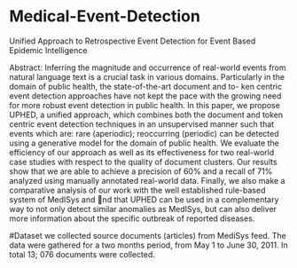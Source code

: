 # Medical-Event-Detection
Unified Approach to Retrospective Event Detection for Event Based Epidemic Intelligence

Abstract: Inferring the magnitude and occurrence of real-world events from natural language text is a crucial task in various domains. Particularly in the domain of public health, the state-of-the-art document and to-
ken centric event detection approaches have not kept the pace with the growing need for more robust event detection in public health. In this paper, we propose
UPHED, a unified approach, which combines both the document and token centric event detection techniques in an unsupervised manner such that events which are: rare (aperiodic); reoccurring (periodic) can be detected using a generative model for the domain of public health.
We evaluate the efficiency of our approach as well as its effectiveness for two real-world case studies with respect to the quality of document clusters. Our results show that we are able to achieve a precision of 60% and a
recall of 71% analyzed using manually annotated real-world data. Finally, we also make a comparative analysis of our work with the well established rule-based system of MedISys and nd that UPHED can be used in
a complementary way to not only detect similar anomalies as MedISys, but can also deliver more information about the specific outbreak of reported diseases.

#Dataset
we collected source documents (articles) from MediSys feed. The data were gathered for a two months period, from May 1 to June 30, 2011. In total 13; 076 documents were collected.
